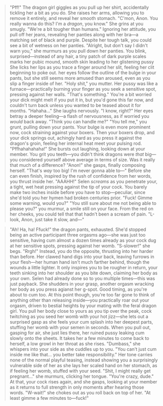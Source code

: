 >"Pff!" The dragon girl giggles as you pull up her shirt, accidentally tickling her a bit as you do. She raises her arms, allowing you to remove it entirely, and reveal her smooth stomach. "C'mon, Anon. You really wanna do this? I'm a *dragon*, you know." She grins at you smugly. "We're a bit tougher than humans."
>Ignoring her attitude, you pull off her jeans, revealing her panties along with her bra—a matching set of black and purple. Despite her tough talk, you could see a bit of wetness on her panties.
>"Alright, but don't say I didn't warn you," she murmurs as you pull down her panties. You blink, surprised—instead of any hair, a tiny patch of dark purple scales marks her pubic mound, smooth skin leading to her glistening pussy
>She licks her lips as you trace a finger around her slit, feeling her clit beginning to poke out. her eyes follow the outline of the bulge in your pants, but she still seems more amused than aroused, even as you slip a finger inside of her.
>"Holy shit," you mutter. Her pussy was like a furnace—practically burning your finger as you seek a sensitive spot, pressing against her walls. "That's something." You're a bit worried your dick might melt if you put it in, but you'd gone this far now, and couldn't turn back unless you wanted to be teased about it for months.
>"Hahaha…" She laughs nervously. "I know, right?" Her eyes betray a deeper feeling—a flash of nervousness, as if worried you *would* back away. "Think you can handle me?"
>"You tell me," you grunt, pulling down your pants. Your bulge is even more prominent now, cock straining against your boxers. Then your boxers drop, and your dick springs out, achingly hard as you press it against the dragon's groin, feeling her internal heat meet your pulsing rod.
>"Pffhahahahaha!" She bursts out laughing, looking down at your member. You grit you teeth—you didn't think dragons were *that* big—you considered yourself above average in terms of size. Was it really that much of a difference? "Anon!" she gasps, finally composing herself. "That's *way* too big! I'm never gonna able to—" Before she can even finish, inspired by the rush of confidence from her words, you thrust inside her.
>"AAAHH!" Selen *screams* as you penetrate your, a tight, wet heat pressing against the tip of your cock. You barely make two inches inside before you have to stop—peculiar, since she'd told you her hymen had broken centuries prior. "Fuck! Gimme some warning, would you?"
>"You still sure about me not being able to please you?" you murmur, a smile still on your face. From the red on her cheeks, you could tell that that hadn't been a scream of pain. 
>"L-look, Anon, just take it slow, and—"

>"Ah! Ha, ha! Ffuck!" the dragon pants, exhausted. She'd stopped being an active participant three orgasms ago—she was just too sensitive, having cum almost a dozen times already as your cock dug at her sensitive spots, pressing against her womb. "S-slower!" she begs.
>"Rrgh!" Instead, you do the opposite, thrusting into her harder than before. Her clawed hand digs into your back, leaving furrows in your flesh—her human hand isn't much farther behind, though the wounds a little lighter. 
>It only inspires you to be rougher in return, your teeth sinking into her shoulder as you bite down, claiming her body as your own. Selen had already done so to you multiple times—this was just payback. She shudders in your grasp, another orgasm wracking her body as you press agianst her g-spot.
>Good timing, as you're about to cum too. At this point though, you're too far gone to think of anything other than releasing inside—you practically roar out your orgasm, driven to bestial heights by your mating with the feral dragon girl.
>You pull her body close to yours as you tip over the peak, cock twitching as you seed her womb with your hot jizz—she lets out a surprised gasp as she feels your cum splash into her deepest parts, stuffing her womb with your semen in seconds.
>When you pull out, gasping for air, she just lies there, her ruined pussy leaking cum slowly onto the sheets. It takes her a few minutes to come back to herself, a low growl in her throat as she rises.
>"Dumbass," she whispers into your side as she cuddles up to you. "You can't just cum inside me like that… you better take responsibility." Her tone carries none of the normal playful teasing, instead showing you a surprisingly vulnerable side of her as she lays her scaled hand on her stomach, as if feeling her womb, stuffed with your seed. "Shit, I might really get pregnant…" she murmurs, clicking her tongue. "You're crazy, dude."
>At that, your cock rises again, and she gasps, looking at your member as it returns to full strength in only moments after hearing those words.
>"W-wait!" she chokes out as you roll back on top of her. "At least gimme a few minutes to—fuck!"